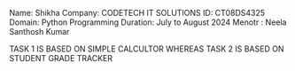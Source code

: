 Name: Shikha
Company: CODETECH IT SOLUTIONS
ID: CT08DS4325
Domain: Python Programming
Duration: July to August 2024
Menotr : Neela Santhosh Kumar

TASK 1 IS BASED ON SIMPLE CALCULTOR WHEREAS
TASK 2 IS BASED ON STUDENT GRADE TRACKER
